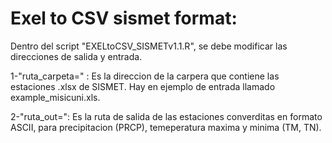# Exel to CSV sismet format:
Dentro del script "EXELtoCSV_SISMETv1.1.R", se debe modificar las direcciones de salida y entrada.

1-"ruta_carpeta=" : Es la direccion de la carpera que contiene las estaciones .xlsx de                        SISMET. Hay en ejemplo de entrada llamado example_misicuni.xls.



2-"ruta_out=": Es la ruta de salida de las estaciones converditas en formato ASCII, para                       precipitacion (PRCP), temeperatura maxima y minima (TM, TN).

